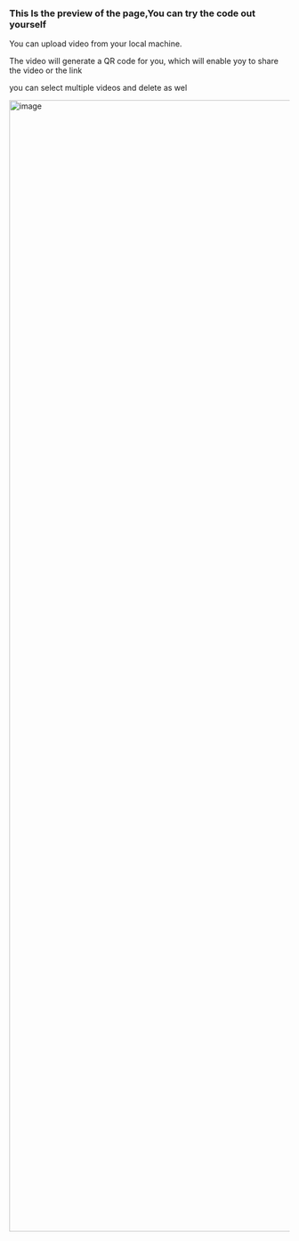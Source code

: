 <h3>This Is the preview of the page,You can try the code out yourself</h3>
<p>You can upload video from your local machine.</p>
<p>The video will generate a QR code for you, which will enable yoy to share the video or the link</p>
<p>you can select multiple videos and delete as wel</p>

<img width="3418" height="2032" alt="image" src="https://github.com/user-attachments/assets/c6aa8f94-b616-4d8e-bb6c-21368d6b0aae" />
